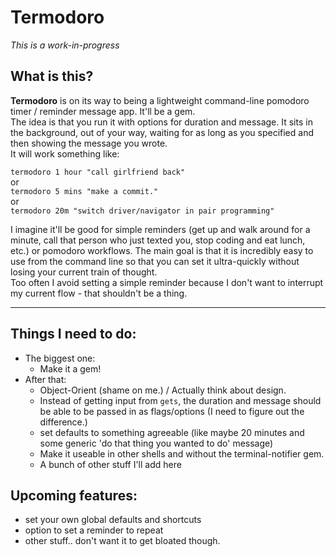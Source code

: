 Termodoro
=========

*This is a work-in-progress*

## What is this?

**Termodoro** is on its way to being a lightweight command-line pomodoro timer / reminder message app. It'll be a gem.  
The idea is that you run it with options for duration and message. It sits in the background, out of your way, waiting for as long as you specified and then showing the message you wrote.  
It will work something like:

`termodoro 1 hour "call girlfriend back"`  
or  
`termodoro 5 mins "make a commit."`  
or  
`termodoro 20m "switch driver/navigator in pair programming"`  

I imagine it'll be good for simple reminders (get up and walk around for a minute, call that person who just texted you, stop coding and eat lunch, etc.) or pomodoro workflows. The main goal is that it is incredibly easy to use from the command line so that you can set it ultra-quickly without losing your current train of thought.  
Too often I avoid setting a simple reminder because I don't want to interrupt my current flow - that shouldn't be a thing.

-----

## Things I need to do:

- The biggest one:
  - Make it a gem!
- After that:
  - Object-Orient (shame on me.) / Actually think about design.
  - Instead of getting input from `gets`, the duration and message should be able to be passed in as flags/options (I need to figure out the difference.)
  - set defaults to something agreeable (like maybe 20 minutes and some generic 'do that thing you wanted to do' message)
  - Make it useable in other shells and without the terminal-notifier gem.
  - A bunch of other stuff I'll add here

## Upcoming features:

- set your own global defaults and shortcuts
- option to set a reminder to repeat
- other stuff.. don't want it to get bloated though.